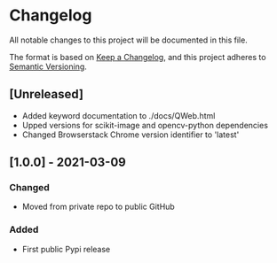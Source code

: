 # Changelog
All notable changes to this project will be documented in this file.

The format is based on [Keep a Changelog](https://keepachangelog.com/en/1.0.0/),
and this project adheres to [Semantic Versioning](https://semver.org/spec/v2.0.0.html).

## [Unreleased]

- Added keyword documentation to ./docs/QWeb.html
- Upped versions for scikit-image and opencv-python dependencies
- Changed Browserstack Chrome version identifier to 'latest'

## [1.0.0] - 2021-03-09
### Changed
- Moved from private repo to public GitHub

### Added
- First public Pypi release